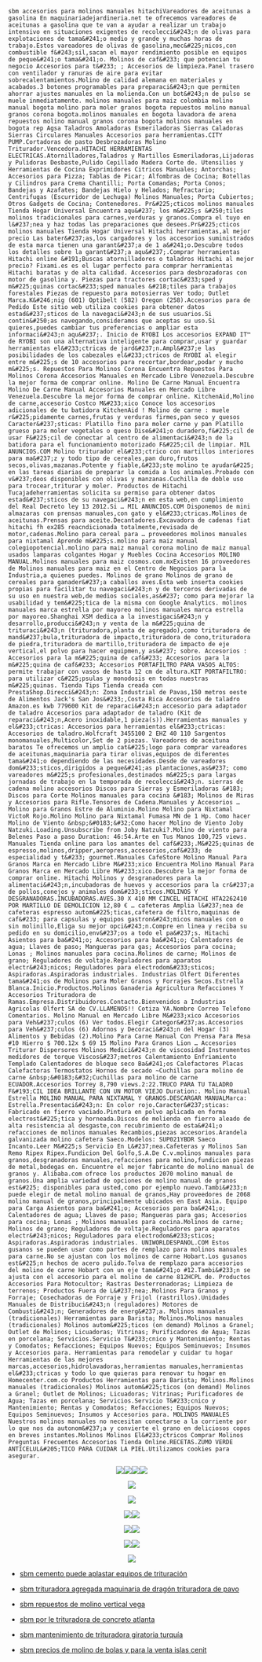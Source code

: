 
```
sbm accesorios para molinos manuales hitachiVareadores de aceitunas a gasolina En maquinariadejardineria.net te ofrecemos vareadores de aceitunas a gasolina que te van a ayudar a realizar un trabajo intensivo en situaciones exigentes de recolecci&#243;n de olivas para explotaciones de tama&#241;o medio y grande y muchas horas de trabajo.Estos vareadores de olivas de gasolina,mec&#225;nicos,con combustible f&#243;sil,sacan el mayor rendimiento posible en equipos de peque&#241;o tama&#241;o. Molinos de caf&#233; que potencian tu negocio Accesorios para t&#233; ; Accesorios de limpieza.Panel trasero con ventilador y ranuras de aire para evitar sobrecalentamientos.Molino de calidad alemana en materiales y acabados.3 botones programables para preparaci&#243;n que permiten ahorrar ajustes manuales en la molienda.Con un bot&#243;n de pulso se muele inmediatamente. molinos manuales para maiz colombia molino manual bogota molino para moler granos bogota repuestos molino manual granos corona bogota.molinos manuales en bogota lavadora de arena repuestos molino manual granos corona bogota molinos manuales en bogota rep Agsa Taladros Amoladoras Esmeriladoras Sierras Caladoras Sierras Circulares Manuales Accesorios para herramientas.CITY PUMP.Cortadoras de pasto Desbrozadoras Molino Triturador.Vencedora.HITACHI HERRAMIENTAS ELECTRICAS.Atornilladores,Taladros y Martillos Esmeriladoras,Lijadoras y Pulidoras Desbaste,Pulido Cepillado Madera Corte de. Utensilios y Herramientas de Cocina Exprimidores Citricos Manuales; Antorchas; Accesorios para Pizza; Tablas de Picar; Alfombras de Cocina; Botellas y Cilindros para Crema Chantilli; Porta Comandas; Porta Conos; Bandejas y Azafates; Bandejas Hielo y Helados; Refractario; Centrifugas (Escurridor de Lechuga) Molinos Manuales; Porta Cubiertos; Otros Gadgets de Cocina; Contenedores. Pr&#225;cticos molinos manuales Tienda Hogar Universal Encuentra aqu&#237; los m&#225;s &#250;tiles molinos tradicionales para carnes,verduras y granos.Compra el tuyo en l&#237;nea y haz todas las preparaciones que desees.Pr&#225;cticos molinos manuales Tienda Hogar Universal Hitachi herramientas,al mejor precio Las bater&#237;as,los cargadores y los accesorios suministrados de esta marca tienen una garant&#237;a de 1 a&#241;o.Descubre todos los detalles sobre la garant&#237;a aqu&#237;.Comprar herramientas Hitachi online &#191;Buscas atornilladores o taladros Hitachi al mejor precio? Fixami.es es el lugar perfecto para comprar herramientas Hitachi baratas y de alta calidad. Accesorios para desbrozadoras con motor de gasolina y. Piezas para tractores cortac&#233;sped y m&#225;quinas cortac&#233;sped manuales &#218;tiles para trabajos forestales Piezas de repuesto para motosierras Ver todo; Outlet Marca.K&#246;nig (601) Optibelt (582) Oregon (258).Accesorios para de Pedido Este sitio web utiliza cookies para obtener datos estad&#237;sticos de la navegaci&#243;n de sus usuarios.Si contin&#250;as navegando,consideramos que aceptas su uso.Si quieres,puedes cambiar tus preferencias o ampliar esta informaci&#243;n aqu&#237;. Inicio de RYOBI Los accesorios EXPAND IT™ de RYOBI son una alternativa inteligente para comprar,usar y guardar herramientas el&#233;ctricas de jard&#237;n.Ampl&#237;e las posibilidades de los cabezales el&#233;ctricos de RYOBI al elegir entre m&#225;s de 10 accesorios para recortar,bordear,podar y mucho m&#225;s. Repuestos Para Molinos Corona Encuentra Repuestos Para Molinos Corona Accesorios Manuales en Mercado Libre Venezuela.Descubre la mejor forma de comprar online. Molino De Carne Manual Encuentra Molino De Carne Manual Accesorios Manuales en Mercado Libre Venezuela.Descubre la mejor forma de comprar online. KitchenAid,Molino de carne,accesorio Costco M&#233;xico Conoce los accesorios adicionales de tu batidora KitchenAid ! Molino de carne : muele r&#225;pidamente carnes,frutas y verduras firmes,pan seco y quesos Caracter&#237;sticas: Platillo fino para moler carne y pan Platillo grueso para moler vegetales o queso Dise&#241;o duradero,f&#225;cil de usar F&#225;cil de conectar al centro de alimentaci&#243;n de la batidora para el funcionamiento motorizado F&#225;cil de limpiar. MIL ANUNCIOS.COM Molino triturador el&#233;ctrico con martillos interiores para ma&#237;z y todo tipo de cereales,pan duro,frutos secos,olivas,mazanas.Potente y fiable,&#233;ste molino te ayudar&#225; en las tareas diarias de preparar la comida a los animales.Probado con v&#237;deos disponibles con olivas y manzanas.Cuchilla de doble uso para trocear,triturar y moler. Productos de Hitachi Tucajadeherramientas solicita su permiso para obtener datos estad&#237;sticos de su navegaci&#243;n en esta web,en cumplimiento del Real Decreto ley 13 2012.Si … MIL ANUNCIOS.COM Disponemos de mini almazaras con prensas manuales,con gato y el&#233;ctricas.Molinos de aceitunas.Prensas para aceite.Decantadores.Excavadora de cadenas fiat hitachi fh ex285 reacndicionada totalmente,revisada de motor,cadenas.Molino para cereal para … proveedores molinos manuales para nixtamal Aprende m&#225;s.molino para maiz manual colegiopotencial.molino para maiz manual corona molino de maiz manual usados lamparas colgantes Hogar y Muebles Cocina Accesorios MOLINO MANUAL.Molinos manuales para maiz cosmos.com.mxExisten 16 proveedores de Molinos manuales para maiz en el Centro de Negocios para la Industria,a quienes puedes. Molinos de grano Molinos de grano de cereales para ganader&#237;a caballos aves.Esta web inserta cookies propias para facilitar tu navegaci&#243;n y de terceros derivadas de su uso en nuestra web,de medios sociales,as&#237; como para mejorar la usabilidad y tem&#225;tica de la misma con Google Analytics. molinos manuales marca estrella por mayoreo molinos manuales marca estrella por mayoreo.Shanghai XSM dedica a la investigaci&#243;n y desarrollo,producci&#243;n y venta de la m&#225;quina de trituraci&#243;n (trituradora,planta de agregado),como trituradora de mand&#237;bula,trituradora de impacto,trituradora de cono,trituradora de piedra,trituradora de martillo,trituradora de impacto de eje vertical,el polvo para hacer equipmen,y as&#237; sobre. Accesorios : Accesorios para la m&#225;quina de caf&#233; Accesorios para la m&#225;quina de caf&#233; Accesorios PORTAFILTRO PARA VASOS ALTOS: permite trabajar con vasos de hasta 12 cm de altura.KIT PORTAFILTRO: para utilizar c&#225;psulas y monodosis en todas nuestras m&#225;quinas. Tienda Tips Tienda creada con PrestaShop.Direcci&#243;n: Zona Industrial de Pavas,150 metros oeste de Alimentos Jack's San Jos&#233;,Costa Rica Accesorios de taladro Amazon.es kwb 779600 Kit de reparaci&#243;n accesorio para adaptador de taladro Accesorios para adaptador de taladro (Kit de reparaci&#243;n,Acero inoxidable,1 pieza(s)).Herramientas manuales y el&#233;ctricas: Accesorios para herramientas el&#233;ctricas: Accesorios de taladro.Wolfcraft 3455100 2 EHZ 40 110 Sargentos monomanuales,Multicolor,Set de 2 piezas. Vareadores de aceituna baratos Te ofrecemos un amplio cat&#225;logo para comprar vareadores de aceitunas,maquinaria para tirar olivas,equipos de diferentes tama&#241;o dependiendo de las necesidades.Desde de vareadores dom&#233;sticos,dirigidos a peque&#241;as plantaciones,as&#237; como vareadores m&#225;s profesionales,destinados m&#225;s para largas jornadas de trabajo en la temporada de recolecci&#243;n. sierras de cadena molino accesorios Discos para Sierras y Esmeriladoras &#183; Discos para Corte Molinos manuales para cocina &#183; Molinos de Miras y Accesorios para Rifle.Tensores de Cadena.Manuales y Accesorios … Molino para Granos Estre de Aluminio.Molino Molino para Nixtamal VictoR Rojo.Molino Molino para Nixtamal Fumasa MN de 1 Hp. Como hacer Molino de Viento &nbsp;&#0183;&#32;Como hacer Molino de Viento Joby Natzuki.Loading.Unsubscribe from Joby Natzuki?.Molino de viento para Belenes Paso a paso Duration: 46:54.Arte en Tus Manos 100,725 views. Manuales Tienda online para los amantes del caf&#233;.M&#225;quinas de espresso,molinos,dripper,aeropress,accesorios,caf&#233; de especialidad y t&#233; gourmet.Manuales CafeStore Molino Manual Para Granos Marca en Mercado Libre M&#233;xico Encuentra Molino Manual Para Granos Marca en Mercado Libre M&#233;xico.Descubre la mejor forma de comprar online. Hitachi Molinos y desgranadores para la alimentaci&#243;n,incubadoras de huevos y accesorios para la cr&#237;a de pollos,conejos y animales dom&#233;sticos.MOLINOS Y DESGRANADORAS.INCUBADORAS.AVES.30 X 410 MM CINCEL HITACHI HTA2262410 POR MARTILLO DE DEMOLICION 12,80 € … cafeteras Amplia l&#237;nea de cafeteras espresso autom&#225;ticas,cafetera de filtro,maquinas de caf&#233; para capsulas y equipos gastron&#243;micos manuales con o sin molinillo,Eliga su mejor opci&#243;n.Compre en linea y reciba su pedido en su domicilio,env&#237;os a todo el pa&#237;s. Hitachi Asientos para ba&#241;o; Accesorios para ba&#241;o; Calentadores de agua; Llaves de paso; Mangueras para gas; Accesorios para cocina; Lonas ; Molinos manuales para cocina.Molinos de carne; Molinos de grano; Reguladores de voltaje.Reguladores para aparatos electr&#243;nicos; Reguladores para electrodom&#233;sticos; Aspiradoras.Aspiradoras industriales. Industrias Olfert Diferentes tama&#241;os de Molinos para Moler Granos y Forrajes Secos.Estrella Blanca.Inicio.Productos.Molinos Ganaderia Agricultura Refacciones Y Accesorios Trituradora de Ramas.Empresa.Distribuidores.Contacto.Bienvenidos a Industrias Agricolas Olfert SA de CV.LLAMENOS!! Cotiza YA.Nombre Correo Telefono Comentarios. Molino Manual en Mercado Libre M&#233;xico Accesorios para Veh&#237;culos (6) Ver todos.Elegir Categor&#237;as.Accesorios para Veh&#237;culos (6) Adornos y Decoraci&#243;n del Hogar (3) Alimentos y Bebidas (2).Molino Para Carne Manual Con Prensa Para Mesa #10 Hierro $ 700.12x $ 69 15 Molino Para Granos Lion … Accesorios Triturar Dispersores Molinos Medici&#243;n de viscosidad Instrumentos medidores de torque Viscos&#237;metros Calentamiento Enfriamiento Templado Calentadores de bloque seco Ba&#241;os Calefactores Placas Calefactoras Termostatos Hornos de secado ~Cuchillas para molino de carne &nbsp;&#0183;&#32;Cuchillas para molino de carne ECUADOR.Accesorios Torrey 8,790 views.2:22.TRUCO PARA TU TALADRO F&#193;CIL IDEA BRILLANTE CON UN MOTOR VIEJO Duration:. Molino Manual Estrella MOLINO MANUAL PARA NIXTAMAL Y GRANOS.DESCARGAR MANUALMarca: Estrella.Presentaci&#243;n: En color rojo.Caracter&#237;sticas: Fabricado en fierro vaciado.Pintura en polvo aplicada en forma electrost&#225;tica y horneada.Discos de molienda en fierro aleado de alta resistencia al desgaste,con recubrimiento de esta&#241;o refacciones de molinos manuales Recambios,piezas accesorios.Arandela galvanizada molino cafetera Saeco.Modelos: SUP021YBDR Saeco Incanto.Leer M&#225;s Servicio En L&#237;nea.Cafeteras y Molinos San Remo Ripex Ripex.Fundicion Del Golfo,S.A.De C.v.molinos manuales para granos,desgranadoras manuales,refacciones para molino,fundicion piezas de metal,bodegas en. Encuentre el mejor fabricante de molino manual de granos y. Alibaba.com ofrece los productos 2070 molino manual de granos.Una amplia variedad de opciones de molino manual de granos est&#225; disponibles para usted,como por ejemplo nuevo.Tambi&#233;n puede elegir de metal molino manual de granos,Hay proveedores de 2068 molino manual de granos,principalmente ubicados en East Asia. Equipo para Carga Asientos para ba&#241;o; Accesorios para ba&#241;o; Calentadores de agua; Llaves de paso; Mangueras para gas; Accesorios para cocina; Lonas ; Molinos manuales para cocina.Molinos de carne; Molinos de grano; Reguladores de voltaje.Reguladores para aparatos electr&#243;nicos; Reguladores para electrodom&#233;sticos; Aspiradoras.Aspiradoras industriales. UNIWORLDESPANOL.COM ﻿Estos gusanos se pueden usar como partes de remplazo para molinos manuales para carne.No se ajustan con los molinos de carne Hobart.Los gusanos est&#225;n hechos de acero pulido.﻿Tolva de remplazo para accesorios del molino de carne Hobart con un eje tama&#241;o #12.Tambi&#233;n se ajusta con el accesorio para el molino de carne 812HCPL de. Productos Accesorios Para Motocultor; Rastras Desterronadoras; Limpieza de terrenos; Productos Fuera de L&#237;nea;.Molinos Para Granos y Forraje; Cosechadoras de Forraje y Frijol (rastrillos).Unidades Manuales de Distribuci&#243;n (reguladores) Motores de Combusti&#243;n; Generadores de energ&#237;a. Molinos manuales (tradicionales) Herramientas para Barista; Molinos.Molinos manuales (tradicionales) Molinos autom&#225;ticos (on demand) Molinos a Granel; Outlet de Molinos; Licuadoras; Vitrinas; Purificadores de Agua; Tazas en porcelana; Servicios.Servicio T&#233;cnico y Mantenimiento; Rentas y Comodatos; Refacciones; Equipos Nuevos; Equipos Seminuevos; Insumos y Accesorios para. Herramientas para remodelar y cuidar tu hogar Herramientas de las mejores marcas,accesorios,hidrolavadoras,herramientas manuales,herramientas el&#233;ctricas y todo lo que quieras para renovar tu hogar en Homecenter.com.co Productos Herramientas para Barista; Molinos.Molinos manuales (tradicionales) Molinos autom&#225;ticos (on demand) Molinos a Granel; Outlet de Molinos; Licuadoras; Vitrinas; Purificadores de Agua; Tazas en porcelana; Servicios.Servicio T&#233;cnico y Mantenimiento; Rentas y Comodatos; Refacciones; Equipos Nuevos; Equipos Seminuevos; Insumos y Accesorios para. MOLINOS MANUALES Nuestros molinos manuales no necesitan conectarse a la corriente por lo que nos da autonom&#237;a y convierte el grano en deliciosos copos en breves instantes.Molinos Molinos El&#233;ctricos Comprar Molinos Preguntas Frecuentes Accesorios Tienda Online.RECETAS.ZUMO VERDE ANTICELUL&#205;TICO PARA CUIDAR LA PIEL.Utilizamos cookies para asegurar. 
```

<div align="center">

<a href="https://es-mill.shibang-china.com/github&k=sbm+accesorios+para+molinos+manuales+hitachi"><img src="https://static.shibang-china.com/es/mill/index.jpg"></a><a href="https://es-mill.shibang-china.com/materials.htmlgithub&k=sbm+accesorios+para+molinos+manuales+hitachi"><img src="https://static.shibang-china.com/es/mill/materials.jpg"></a><a href="https://es-mill.shibang-china.com/about.htmlgithub&k=sbm+accesorios+para+molinos+manuales+hitachi"><img src="https://static.shibang-china.com/es/mill/about.jpg"></a><a href="https://es-mill.shibang-china.com/contact.htmlgithub&k=sbm+accesorios+para+molinos+manuales+hitachi"><img src="https://static.shibang-china.com/es/mill/contact.jpg"></a>

<a href="https://es-mill.shibang-china.com/github&k=sbm+accesorios+para+molinos+manuales+hitachi"><img src="https://static.shibang-china.com/es/mill/banner.jpg"></a>

<a href="https://swt.shibang-china.com/github&k=sbm+accesorios+para+molinos+manuales+hitachi"><img src="https://static.shibang-china.com/es/mill/chat.jpg"></a>

<a href="https://es-mill.shibang-china.com/products/vertical-roller-mill.htmlgithub&k=sbm+accesorios+para+molinos+manuales+hitachi"><img src="https://static.shibang-china.com/es/mill/vertical.jpg"></a><a href="https://es-mill.shibang-china.com/products/raymond-mill.htmlgithub&k=sbm+accesorios+para+molinos+manuales+hitachi"><img src="https://static.shibang-china.com/es/mill/raymond.jpg"></a>

<a href="https://es-mill.shibang-china.com/products/ultrafine-grinding-mill.htmlgithub&k=sbm+accesorios+para+molinos+manuales+hitachi"><img src="https://static.shibang-china.com/es/mill/ultrafine.jpg"></a><a href="https://es-mill.shibang-china.com/products/trapezium-grinding-mill.htmlgithub&k=sbm+accesorios+para+molinos+manuales+hitachi"><img src="https://static.shibang-china.com/es/mill/trapezium.jpg"></a>

<a href="https://es-mill.shibang-china.com/products/ball-mill.htmlgithub&k=sbm+accesorios+para+molinos+manuales+hitachi"><img src="https://static.shibang-china.com/es/mill/ball.jpg"></a><a href="https://es-mill.shibang-china.com/products/hammer-mill.htmlgithub&k=sbm+accesorios+para+molinos+manuales+hitachi"><img src="https://static.shibang-china.com/es/mill/hammer.jpg"></a>

<a href="https://swt.shibang-china.com/github&k=sbm+accesorios+para+molinos+manuales+hitachi"><img src="https://static.shibang-china.com/es/mill/case.jpg"></a>

</div>


* [sbm cemento puede aplastar equipos de trituración](sbm%20cemento%20puede%20aplastar%20equipos%20de%20trituraci%C3%B3n.md)

* [sbm trituradora agregada maquinaria de dragón trituradora de pavo](sbm%20trituradora%20agregada%20maquinaria%20de%20drag%C3%B3n%20trituradora%20de%20pavo.md)

* [sbm repuestos de molino vertical vega](sbm%20repuestos%20de%20molino%20vertical%20vega.md)

* [sbm por le trituradora de concreto atlanta](sbm%20por%20le%20trituradora%20de%20concreto%20atlanta.md)

* [sbm mantenimiento de trituradora giratoria turquía](sbm%20mantenimiento%20de%20trituradora%20giratoria%20turqu%C3%ADa.md)

* [sbm precios de molino de bolas y para la venta islas cenit](sbm%20precios%20de%20molino%20de%20bolas%20y%20para%20la%20venta%20islas%20cenit.md)
